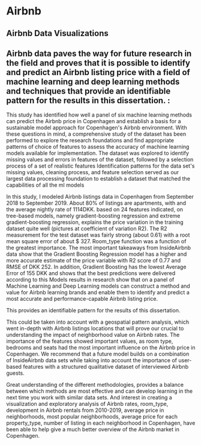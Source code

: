# Airbnb
## Airbnb Data Visualizations


## Airbnb data paves the way for future research in the field and proves that it is possible to identify and predict an Airbnb listing price with a field of machine learning and deep learning methods and techniques that provide an identifiable pattern for the results in this dissertation. : 
This study has identified how well a panel of six machine learning methods can predict the Airbnb price in Copenhagen and establish a basis for a sustainable model approach for Copenhagen's Airbnb environment. 
With these questions in mind, a comprehensive study of the dataset has been performed to explore the research foundations and find appropriate patterns of choice of features to assess the accuracy of machine learning models available for implementation. 
The dataset was explored to identify missing values and errors in  features of the dataset, followed by a selection process of a set of realistic features Identification patterns for the data set's missing values, cleaning process, and feature selection served as our largest data processing foundation to establish a dataset that matched the capabilities of all the ml models 

In this study, I modeled Airbnb listings data in Copenhagen from September 2018 to September 2019. About 80% of listings are apartments, with and the average nightly rate of 1114DKK.
based on 24 features indicated, on tree-based models, namely gradient-boosting  regression and extreme gradient-boosting  regression, explains the price variation in the training dataset quite well (pictures at coefficient of variation R2). The R2 measurement for the test dataset was fairly strong (about 0.61) with a root mean square error of about $ 327. Room_type function was a function of the greatest importance.
 The most important takeaways from InsideAirbnb data show that the Gradient Boosting Regression model has a higher and more accurate estimate of the price variable
with R2 score of 0.77 and RMSE of DKK 252. In addition, Gradient Boosting has the lowest Average Error of 155 DKK and shows that the best predictions were delivered according to this
Models results in research show that on a panel of Machine Learning and Deep Learning models can construct a method and value for Airbnb learning brands and enable them to identify and predict a most accurate and performance-capable Airbnb listing price.


 This provides an identifiable pattern for the results of this dissertation.


This could be taken into account with a geospatial pattern analysis, which went in-depth with Airbnb listings locations that will prove our crucial to understanding the impact of neighborhood value on Airbnb rates. The importance of the features showed important values, as room type, bedrooms and seats had the most important influence on the Airbnb price in Copenhagen. We recommend that a future model builds on a combination of InsideAirbnb data sets while taking into account the importance of user-based features with a structured qualitative dataset of interviewed Airbnb guests.


Great understanding of the different methodologies, provides a balance between which methods are most effective and can develop learning in the next time you work with similar data sets. And interest in creating a visualization and exploratory analysis of Airbnb rates, room_type, development in Airbnb rentals from 2010-2019, average price in neighborhoods, most popular neighborhoods, average price for each property_type, number of listing in each neighborhood in Copenhagen, have been able to help give a much better overview of the Airbnb market in Copenhagen.
